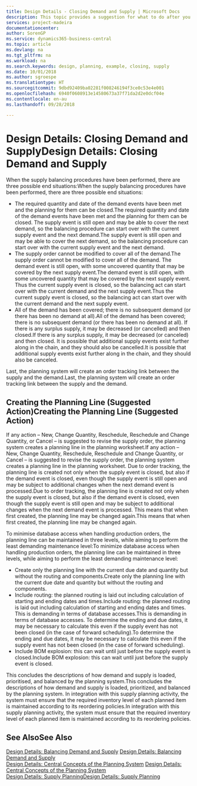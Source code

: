 ```yaml
---
title: Design Details - Closing Demand and Supply | Microsoft Docs
description: This topic provides a suggestion for what to do after you perform supply balancing procedures.
services: project-madeira
documentationcenter: 
author: SorenGP
ms.service: dynamics365-business-central
ms.topic: article
ms.devlang: na
ms.tgt_pltfrm: na
ms.workload: na
ms.search.keywords: design, planning, example, closing, supply
ms.date: 10/01/2018
ms.author: sgroespe
ms.translationtype: HT
ms.sourcegitcommit: 9dbd92409ba02281f008246194f3ce0c53e4e001
ms.openlocfilehash: 6940f0608913e14580673a37f71da2d2e0dcf04e
ms.contentlocale: en-au
ms.lasthandoff: 09/28/2018

---
```

# <a name="design-details-closing-demand-and-supply"></a><span data-ttu-id="62a55-103">Design Details: Closing Demand and Supply</span><span class="sxs-lookup"><span data-stu-id="62a55-103">Design Details: Closing Demand and Supply</span></span>
<span data-ttu-id="62a55-104">When the supply balancing procedures have been performed, there are three possible end situations:</span><span class="sxs-lookup"><span data-stu-id="62a55-104">When the supply balancing procedures have been performed, there are three possible end situations:</span></span>  
  
* <span data-ttu-id="62a55-105">The required quantity and date of the demand events have been met and the planning for them can be closed.</span><span class="sxs-lookup"><span data-stu-id="62a55-105">The required quantity and date of the demand events have been met and the planning for them can be closed.</span></span> <span data-ttu-id="62a55-106">The supply event is still open and may be able to cover the next demand, so the balancing procedure can start over with the current supply event and the next demand.</span><span class="sxs-lookup"><span data-stu-id="62a55-106">The supply event is still open and may be able to cover the next demand, so the balancing procedure can start over with the current supply event and the next demand.</span></span>  
* <span data-ttu-id="62a55-107">The supply order cannot be modified to cover all of the demand.</span><span class="sxs-lookup"><span data-stu-id="62a55-107">The supply order cannot be modified to cover all of the demand.</span></span> <span data-ttu-id="62a55-108">The demand event is still open, with some uncovered quantity that may be covered by the next supply event.</span><span class="sxs-lookup"><span data-stu-id="62a55-108">The demand event is still open, with some uncovered quantity that may be covered by the next supply event.</span></span> <span data-ttu-id="62a55-109">Thus the current supply event is closed, so the balancing act can start over with the current demand and the next supply event.</span><span class="sxs-lookup"><span data-stu-id="62a55-109">Thus the current supply event is closed, so the balancing act can start over with the current demand and the next supply event.</span></span>  
* <span data-ttu-id="62a55-110">All of the demand has been covered; there is no subsequent demand (or there has been no demand at all).</span><span class="sxs-lookup"><span data-stu-id="62a55-110">All of the demand has been covered; there is no subsequent demand (or there has been no demand at all).</span></span> <span data-ttu-id="62a55-111">If there is any surplus supply, it may be decreased (or cancelled) and then closed.</span><span class="sxs-lookup"><span data-stu-id="62a55-111">If there is any surplus supply, it may be decreased (or canceled) and then closed.</span></span> <span data-ttu-id="62a55-112">It is possible that additional supply events exist further along in the chain, and they should also be cancelled.</span><span class="sxs-lookup"><span data-stu-id="62a55-112">It is possible that additional supply events exist further along in the chain, and they should also be canceled.</span></span>  
  
<span data-ttu-id="62a55-113">Last, the planning system will create an order tracking link between the supply and the demand.</span><span class="sxs-lookup"><span data-stu-id="62a55-113">Last, the planning system will create an order tracking link between the supply and the demand.</span></span>  
  
## <a name="creating-the-planning-line-suggested-action"></a><span data-ttu-id="62a55-114">Creating the Planning Line (Suggested Action)</span><span class="sxs-lookup"><span data-stu-id="62a55-114">Creating the Planning Line (Suggested Action)</span></span>  
<span data-ttu-id="62a55-115">If any action – New, Change Quantity, Reschedule, Reschedule and Change Quantity, or Cancel – is suggested to revise the supply order, the planning system creates a planning line in the planning worksheet.</span><span class="sxs-lookup"><span data-stu-id="62a55-115">If any action – New, Change Quantity, Reschedule, Reschedule and Change Quantity, or Cancel – is suggested to revise the supply order, the planning system creates a planning line in the planning worksheet.</span></span> <span data-ttu-id="62a55-116">Due to order tracking, the planning line is created not only when the supply event is closed, but also if the demand event is closed, even though the supply event is still open and may be subject to additional changes when the next demand event is processed.</span><span class="sxs-lookup"><span data-stu-id="62a55-116">Due to order tracking, the planning line is created not only when the supply event is closed, but also if the demand event is closed, even though the supply event is still open and may be subject to additional changes when the next demand event is processed.</span></span> <span data-ttu-id="62a55-117">This means that when first created, the planning line may be changed again.</span><span class="sxs-lookup"><span data-stu-id="62a55-117">This means that when first created, the planning line may be changed again.</span></span>  
  
<span data-ttu-id="62a55-118">To minimise database access when handling production orders, the planning line can be maintained in three levels, while aiming to perform the least demanding maintenance level:</span><span class="sxs-lookup"><span data-stu-id="62a55-118">To minimize database access when handling production orders, the planning line can be maintained in three levels, while aiming to perform the least demanding maintenance level:</span></span>  
  
* <span data-ttu-id="62a55-119">Create only the planning line with the current due date and quantity but without the routing and components.</span><span class="sxs-lookup"><span data-stu-id="62a55-119">Create only the planning line with the current due date and quantity but without the routing and components.</span></span>  
* <span data-ttu-id="62a55-120">Include routing: the planned routing is laid out including calculation of starting and ending dates and times.</span><span class="sxs-lookup"><span data-stu-id="62a55-120">Include routing: the planned routing is laid out including calculation of starting and ending dates and times.</span></span> <span data-ttu-id="62a55-121">This is demanding in terms of database accesses.</span><span class="sxs-lookup"><span data-stu-id="62a55-121">This is demanding in terms of database accesses.</span></span> <span data-ttu-id="62a55-122">To determine the ending and due dates, it may be necessary to calculate this even if the supply event has not been closed (in the case of forward scheduling).</span><span class="sxs-lookup"><span data-stu-id="62a55-122">To determine the ending and due dates, it may be necessary to calculate this even if the supply event has not been closed (in the case of forward scheduling).</span></span>  
* <span data-ttu-id="62a55-123">Include BOM explosion: this can wait until just before the supply event is closed.</span><span class="sxs-lookup"><span data-stu-id="62a55-123">Include BOM explosion: this can wait until just before the supply event is closed.</span></span>  
  
<span data-ttu-id="62a55-124">This concludes the descriptions of how demand and supply is loaded, prioritised, and balanced by the planning system.</span><span class="sxs-lookup"><span data-stu-id="62a55-124">This concludes the descriptions of how demand and supply is loaded, prioritized, and balanced by the planning system.</span></span> <span data-ttu-id="62a55-125">In integration with this supply planning activity, the system must ensure that the required inventory level of each planned item is maintained according to its reordering policies.</span><span class="sxs-lookup"><span data-stu-id="62a55-125">In integration with this supply planning activity, the system must ensure that the required inventory level of each planned item is maintained according to its reordering policies.</span></span>  
  
## <a name="see-also"></a><span data-ttu-id="62a55-126">See Also</span><span class="sxs-lookup"><span data-stu-id="62a55-126">See Also</span></span>  
<span data-ttu-id="62a55-127">[Design Details: Balancing Demand and Supply](design-details-balancing-demand-and-supply.md) </span><span class="sxs-lookup"><span data-stu-id="62a55-127">[Design Details: Balancing Demand and Supply](design-details-balancing-demand-and-supply.md) </span></span>  
<span data-ttu-id="62a55-128">[Design Details: Central Concepts of the Planning System](design-details-central-concepts-of-the-planning-system.md) </span><span class="sxs-lookup"><span data-stu-id="62a55-128">[Design Details: Central Concepts of the Planning System](design-details-central-concepts-of-the-planning-system.md) </span></span>  
[<span data-ttu-id="62a55-129">Design Details: Supply Planning</span><span class="sxs-lookup"><span data-stu-id="62a55-129">Design Details: Supply Planning</span></span>](design-details-supply-planning.md)
